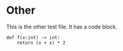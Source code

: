# Other

This is the other test file. It has a code block.

```
def f(x:int) -> int:
    return (x + x) * 2
```